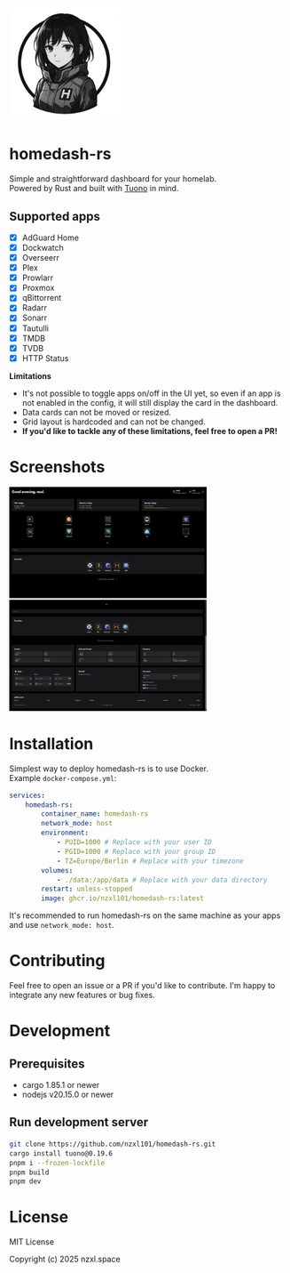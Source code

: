 # <img style="height: 200px" src="./public/icon.png">

# homedash-rs

Simple and straightforward dashboard for your homelab.  
Powered by Rust and built with [Tuono](https://github.com/tuono-labs/tuono) in mind.

## Supported apps

- [x] AdGuard Home
- [x] Dockwatch
- [x] Overseerr
- [x] Plex
- [x] Prowlarr
- [x] Proxmox
- [x] qBittorrent
- [x] Radarr
- [x] Sonarr
- [x] Tautulli
- [x] TMDB
- [x] TVDB
- [x] HTTP Status

**Limitations**

- It's not possible to toggle apps on/off in the UI yet, so even if an app is not enabled in the config, it will still display the card in the dashboard.
- Data cards can not be moved or resized.
- Grid layout is hardcoded and can not be changed.
- **If you'd like to tackle any of these limitations, feel free to open a PR!**

# Screenshots

<img style="height: 200px" src="./public/dashboard-1.png">
<img style="height: 200px" src="./public/dashboard-2.png">

# Installation

Simplest way to deploy homedash-rs is to use Docker.  
Example `docker-compose.yml`:

```yaml
services:
    homedash-rs:
        container_name: homedash-rs
        network_mode: host
        environment:
            - PUID=1000 # Replace with your user ID
            - PGID=1000 # Replace with your group ID
            - TZ=Europe/Berlin # Replace with your timezone
        volumes:
            - ./data:/app/data # Replace with your data directory
        restart: unless-stopped
        image: ghcr.io/nzxl101/homedash-rs:latest
```

It's recommended to run homedash-rs on the same machine as your apps and use `network_mode: host`.

# Contributing

Feel free to open an issue or a PR if you'd like to contribute.
I'm happy to integrate any new features or bug fixes.

# Development

## Prerequisites

- cargo 1.85.1 or newer
- nodejs v20.15.0 or newer

## Run development server

```bash
git clone https://github.com/nzxl101/homedash-rs.git
cargo install tuono@0.19.6
pnpm i --frozen-lockfile
pnpm build
pnpm dev
```

# License

MIT License

Copyright (c) 2025 nzxl.space
